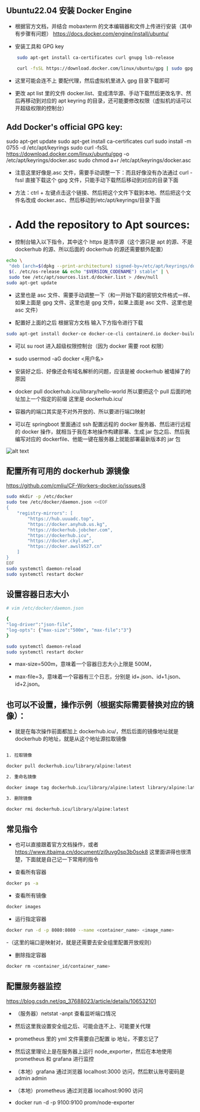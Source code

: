 ## Ubuntu22.04 安装 Docker Engine

- 根据官方文档，并结合 mobaxterm 的文本编辑器和文件上传进行安装（其中有步骤有问题） https://docs.docker.com/engine/install/ubuntu/

- 安装工具和 GPG key

```bash
    sudo apt-get install ca-certificates curl gnupg lsb-release

    curl -fsSL https://download.docker.com/linux/ubuntu/gpg | sudo gpg --dearmor -o /usr/share/keyrings/docker-archive-keyring.gpg
```

- 这里可能会连不上 要配代理，然后虚拟机里进入 gpg 目录下载即可

- 更改 apt list 里的文件 docker.list、变成清华源、手动下载然后更改名字、然后再移动到对应的 apt keyring 的目录，还可能要修改权限（虚拟机的话可以开超级权限的控制台）

## Add Docker's official GPG key:

sudo apt-get update
sudo apt-get install ca-certificates curl
sudo install -m 0755 -d /etc/apt/keyrings
sudo curl -fsSL https://download.docker.com/linux/ubuntu/gpg -o /etc/apt/keyrings/docker.asc
sudo chmod a+r /etc/apt/keyrings/docker.asc

- 注意这里好像是.asc 文件，需要手动调整一下：而且好像没有办法通过 curl -fssl 直接下载这个 gpg 文件，只能手动下载然后移动到对应的目录下面

- 方法：ctrl + 左键点击这个链接、然后把这个文件下载到本地、然后把这个文件名改成 docker.asc、然后移动到/etc/apt/keyrings/目录下面

- # Add the repository to Apt sources:

- 控制台输入以下指令，其中这个 https 是清华源（这个源只是 apt 的源、不是 dockerhub 的源、所以后面的 dockerhub 的源还需要额外配置）

```bash
echo \
 "deb [arch=$(dpkg --print-architecture) signed-by=/etc/apt/keyrings/docker.asc] https://mirrors.tuna.tsinghua.edu.cn/docker-ce/linux/ubuntu \
 $(. /etc/os-release && echo "$VERSION_CODENAME") stable" | \
 sudo tee /etc/apt/sources.list.d/docker.list > /dev/null
sudo apt-get update
```

- 这里也是 asc 文件、需要手动调整一下（和一开始下载的密钥文件格式一样、如果上面是 gpg 文件、这里也是 gpg 文件，如果上面是 asc 文件、这里也是 asc 文件）

- 配置好上面的之后 根据官方文档 输入下方指令进行下载

```bash
sudo apt-get install docker-ce docker-ce-cli containerd.io docker-buildx-plugin docker-compose-plugin
```

- 可以 su root 进入超级权限控制台（因为 docker 需要 root 权限）

- sudo usermod -aG docker <用户名>

- 安装好之后、好像还会有域名解析的问题，应该是被 dockerhub 被墙掉了的原因

- docker pull dockerhub.icu/library/hello-world 所以要把这个 pull 后面的地址加上一个指定的前缀 这里是 dockerhub.icu/

- 容器内的端口其实是不对外开放的、所以要进行端口映射

- 可以在 springboot 里面通过 ssh 配置远程的 docker 服务器、然后进行远程的 docker 操作，就相当于我在本地操作构建部署、生成 jar 包之后、然后我编写对应的 dockerfile、他能一键在服务器上就能部署最新版本的 jar 包

![alt text](image.png)

## 配置所有可用的 dockerhub 源镜像

https://github.com/cmliu/CF-Workers-docker.io/issues/8

```bash
sudo mkdir -p /etc/docker
sudo tee /etc/docker/daemon.json <<EOF
{
    "registry-mirrors": [
        "https://hub.uuuadc.top",
        "https://docker.anyhub.us.kg",
        "https://dockerhub.jobcher.com",
        "https://dockerhub.icu",
        "https://docker.ckyl.me",
        "https://docker.awsl9527.cn"
    ]
}
EOF
sudo systemctl daemon-reload
sudo systemctl restart docker
```

## 设置容器日志大小

```bash
# vim /etc/docker/daemon.json

{
"log-driver":"json-file",
"log-opts": {"max-size":"500m", "max-file":"3"}
}

sudo systemctl daemon-reload
sudo systemctl restart docker
```

- max-size=500m，意味着一个容器日志大小上限是 500M，

- max-file=3，意味着一个容器有三个日志，分别是 id+.json、id+1.json、id+2.json。

## 也可以不设置，操作示例（根据实际需要替换对应的镜像）：

- 就是在每次操作前面都加上 dockerhub.icu/，然后后面的镜像地址就是 dockerhub 的地址，就是从这个地址源拉取镜像

```bash

1. 拉取镜像

docker pull dockerhub.icu/library/alpine:latest

2. 重命名镜像

docker image tag dockerhub.icu/library/alpine:latest library/alpine:latest

3. 删除镜像

docker rmi dockerhub.icu/library/alpine:latest

```

## 常见指令

- 也可以直接跟着官方文档操作，或者 https://www.itbaima.cn/document/zj9uvg0sp3b0sok8 这里面讲得也很清楚，下面就是自己记一下常用的指令

- 查看所有容器

```bash
docker ps -a
```

- 查看所有镜像

```bash
docker images
```

- 运行指定容器

```bash
docker run -d -p 8080:8080 --name <container_name> <image_name>
```

-（这里的端口是映射对，就是还需要去安全组里配置开放规则）

- 删除指定容器

```bash
docker rm <container_id/container_name>
```

## 配置服务器监控

https://blog.csdn.net/qq_37688023/article/details/106532101

- （服务器）netstat -anpt 查看监听端口情况

- 然后这里我设置安全组之后、可能会连不上、可能要关代理

- prometheus 里的 yml 文件需要自己配置 ip 地址，不要忘记了

- 然后这里理论上是在服务器上运行 node_exporter，然后在本地使用 prometheus 和 grafana 进行监控

- （本地）grafana 通过浏览器 localhost:3000 访问，然后默认账号密码是 admin admin

- （本地）prometheus 通过浏览器 localhost:9090 访问

- docker run -d -p 9100:9100 prom/node-exporter

